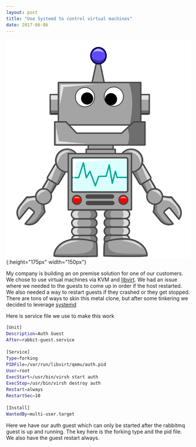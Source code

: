 ```yaml
---
layout: post
title: "Use Systemd to control virtual machines"
date: 2017-06-06
---
```


![robot](/images/robot.png){:height="175px" width="150px"}

My company is building an on premise solution for one of our customers.  We chose to use virtual machines via KVM and [libvirt](https://libvirt.org/).  We had an issue where we needed to the guests to come up in order if the host restarted.  We also needed a way to restart guests if they crashed or they get stopped.  There are tons of ways to skin this metal clone, but after some tinkering we decided to leverage [systemd](https://www.freedesktop.org/wiki/Software/systemd/)

Here is service file we use to make this work

```bash
[Unit]
Description=Auth Guest
After=rabbit-guest.service

[Service]
Type=forking
PIDFile=/var/run/libvirt/qemu/auth.pid
User=root
ExecStart=/usr/bin/virsh start auth
ExecStop=/usr/bin/virsh destroy auth
Restart=always
RestartSec=10

[Install]
WantedBy=multi-user.target
```

Here we have our auth guest which can only be started after the rabbitmq guest is up and running.  The key here is the forking type and the pid file.  We also have the guest restart always.
